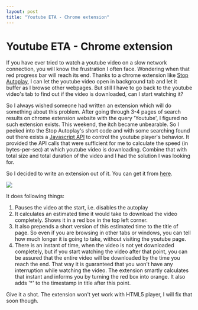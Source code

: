 ```yaml
---
layout: post
title: "Youtube ETA - Chrome extension"
---
```

Youtube ETA - Chrome extension
===
If you have ever tried to watch a youtube video on a slow network connection, you will know the frustration I often face. Wondering when that red progress bar will reach its end. Thanks to a chrome extension like [Stop Autoplay][0], I can let the youtube video open in background tab and let it buffer as I browse other webpages. But still I have to go back to the youtube video's tab to find out if the video is downloaded, can I start watching it?

  
So I always wished someone had written an extension which will do something about this problem. After going through 3-4 pages of search results on chrome extension website with the query 'Youtube', I figured no such extension exists. This weekend, the itch became unbearable. So I peeked into the Stop Autoplay's short code and with some searching found out there exists a [Javascript API][1] to control the youtube player's behavior. It provided the API calls that were sufficient for me to calculate the speed (in bytes-per-sec) at which youtube video is downloading. Combine that with total size and total duration of the video and I had the solution I was looking for.

  
So I decided to write an extension out of it. You can get it from [here][2]. 

[![](http://1.bp.blogspot.com/_W6UcJjyXr24/TPSQNvj3JNI/AAAAAAAADrY/tnEw15IlICo/s1600/icon128.png)][3]

  
It does following things:

1. Pauses the video at the start, i.e. disables the autoplay
2. It calculates an estimated time it would take to download the video completely. Shows it in a red box in the top left corner.
3. It also prepends a short version of this estimated time to the title of page. So even if you are browsing in other tabs or windows, you can tell how much longer it is going to take, without visiting the youtube page.
4. There is an instant of time, when the video is not yet downloaded completely, but if you start watching the video after that point, you can be assured that the entire video will be downloaded by the time you reach the end. That way it is guaranteed that you won't have any interruption while watching the video. The extension smartly calculates that instant and informs you by turning the red box into orange. It also adds '\*' to the timestamp in title after this point.

Give it a shot. The extension won't yet work with HTML5 player, I will fix that soon though.

  


[0]: https://chrome.google.com/extensions/detail/lgdfnbpkmkkdhgidgcpdkgpdlfjcgnnh
[1]: http://code.google.com/apis/youtube/js_api_reference.html
[2]: https://chrome.google.com/extensions/detail/dihdfccldmpeiacniemennlegenkkhnh
[3]: http://1.bp.blogspot.com/_W6UcJjyXr24/TPSQNvj3JNI/AAAAAAAADrY/tnEw15IlICo/s1600/icon128.png
